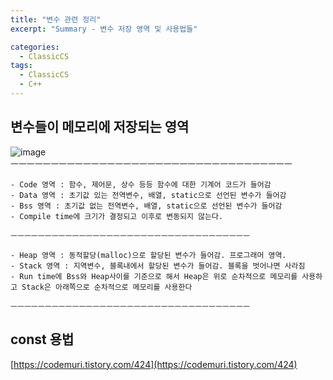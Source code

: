```yaml
---
title: "변수 관련 정리"
excerpt: "Summary - 변수 저장 영역 및 사용법들"

categories:
  - ClassicCS
tags:
  - ClassicCS
  - C++
---
```


## 변수들이 메모리에 저장되는 영역
![image](https://user-images.githubusercontent.com/34998051/68469230-1d98f900-025d-11ea-9ee4-2c80fd57522e.png)  
    ㅡㅡㅡㅡㅡㅡㅡㅡㅡㅡㅡㅡㅡㅡㅡㅡㅡㅡㅡㅡㅡㅡㅡㅡㅡㅡㅡㅡㅡㅡㅡㅡㅡㅡㅡ

    - Code 영역 : 함수, 제어문, 상수 등등 함수에 대한 기계어 코드가 들어감
    - Data 영역 : 초기값 있는 전역변수, 배열, static으로 선언된 변수가 들어감
    - Bss 영역 : 초기값 없는 전역변수, 배열, static으로 선언된 변수가 들어감
    - Compile time에 크기가 결정되고 이후로 변동되지 않는다.

    ㅡㅡㅡㅡㅡㅡㅡㅡㅡㅡㅡㅡㅡㅡㅡㅡㅡㅡㅡㅡㅡㅡㅡㅡㅡㅡㅡㅡㅡㅡㅡㅡㅡㅡㅡ

    - Heap 영역 : 동적할당(malloc)으로 할당된 변수가 들어감. 프로그래머 영역.
    - Stack 영역 : 지역변수, 블록내에서 할당된 변수가 들어감. 블록을 벗어나면 사라짐
    - Run time에 Bss와 Heap사이를 기준으로 해서 Heap은 위로 순차적으로 메모리를 사용하고 Stack은 아래쪽으로 순차적으로 메모리를 사용한다

    ㅡㅡㅡㅡㅡㅡㅡㅡㅡㅡㅡㅡㅡㅡㅡㅡㅡㅡㅡㅡㅡㅡㅡㅡㅡㅡㅡㅡㅡㅡㅡㅡㅡㅡㅡ

## const 용법

[https://codemuri.tistory.com/424](https://codemuri.tistory.com/424)
